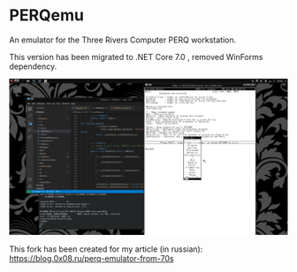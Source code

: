 # PERQemu
An emulator for the Three Rivers Computer PERQ workstation.

This version has been migrated to .NET Core 7.0 , removed WinForms dependency.

![Screenshot](/perq1.png?raw=true "Screenshot in action")

This fork has been created for my article (in russian): https://blog.0x08.ru/perq-emulator-from-70s
